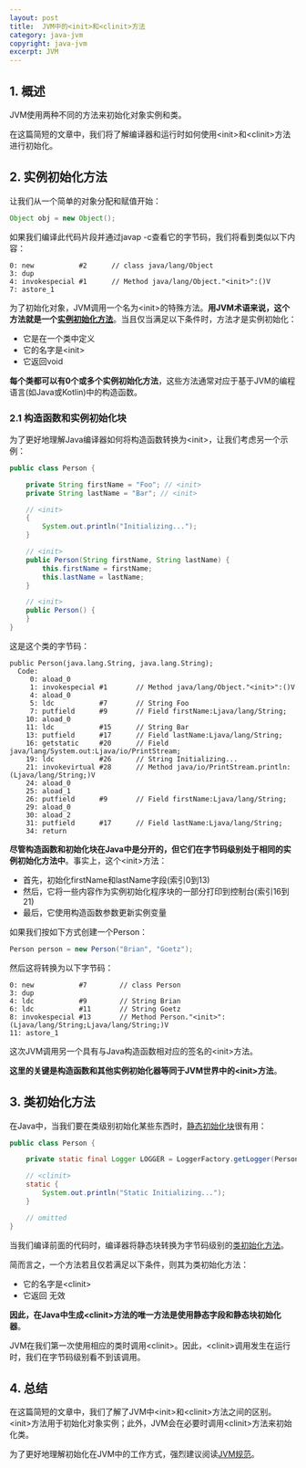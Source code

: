 ```yaml
---
layout: post
title:  JVM中的<init>和<clinit>方法
category: java-jvm
copyright: java-jvm
excerpt: JVM
---
```


## 1. 概述

JVM使用两种不同的方法来初始化对象实例和类。

在这篇简短的文章中，我们将了解编译器和运行时如何使用<init\>和<clinit\>方法进行初始化。

## 2. 实例初始化方法

让我们从一个简单的对象分配和赋值开始：

```java
Object obj = new Object();
```

如果我们编译此代码片段并通过javap -c查看它的字节码，我们将看到类似以下内容：

```text
0: new           #2      // class java/lang/Object
3: dup
4: invokespecial #1      // Method java/lang/Object."<init>":()V
7: astore_1
```

为了初始化对象，JVM调用一个名为<init\>的特殊方法。**用JVM术语来说，这个方法就是一个[实例初始化方法](https://docs.oracle.com/javase/specs/jvms/se14/html/jvms-2.html#jvms-2.9.1)**。当且仅当满足以下条件时，方法才是实例初始化：

-   它是在一个类中定义
-   它的名字是<init\>
-   它返回void

**每个类都可以有0个或多个实例初始化方法**，这些方法通常对应于基于JVM的编程语言(如Java或Kotlin)中的构造函数。

### 2.1 构造函数和实例初始化块

为了更好地理解Java编译器如何将构造函数转换为<init\>，让我们考虑另一个示例：

```java
public class Person {

    private String firstName = "Foo"; // <init>
    private String lastName = "Bar"; // <init>

    // <init>
    {
        System.out.println("Initializing...");
    }

    // <init>
    public Person(String firstName, String lastName) {
        this.firstName = firstName;
        this.lastName = lastName;
    }

    // <init>
    public Person() {
    }
}
```

这是这个类的字节码：

```text
public Person(java.lang.String, java.lang.String);
  Code:
     0: aload_0
     1: invokespecial #1       // Method java/lang/Object."<init>":()V
     4: aload_0
     5: ldc           #7       // String Foo
     7: putfield      #9       // Field firstName:Ljava/lang/String;
    10: aload_0
    11: ldc           #15      // String Bar
    13: putfield      #17      // Field lastName:Ljava/lang/String;
    16: getstatic     #20      // Field java/lang/System.out:Ljava/io/PrintStream;
    19: ldc           #26      // String Initializing...
    21: invokevirtual #28      // Method java/io/PrintStream.println:(Ljava/lang/String;)V
    24: aload_0
    25: aload_1
    26: putfield      #9       // Field firstName:Ljava/lang/String;
    29: aload_0
    30: aload_2
    31: putfield      #17      // Field lastName:Ljava/lang/String;
    34: return
```

**尽管构造函数和初始化块在Java中是分开的，但它们在字节码级别处于相同的实例初始化方法中**。事实上，这个<init\>方法：

-   首先，初始化firstName和lastName字段(索引0到13)
-   然后，它将一些内容作为实例初始化程序块的一部分打印到控制台(索引16到21)
-   最后，它使用构造函数参数更新实例变量

如果我们按如下方式创建一个Person：

```java
Person person = new Person("Brian", "Goetz");
```

然后这将转换为以下字节码：

```text
0: new           #7        // class Person
3: dup
4: ldc           #9        // String Brian
6: ldc           #11       // String Goetz
8: invokespecial #13       // Method Person."<init>":(Ljava/lang/String;Ljava/lang/String;)V
11: astore_1
```

这次JVM调用另一个具有与Java构造函数相对应的签名的<init\>方法。

**这里的关键是构造函数和其他实例初始化器等同于JVM世界中的<init\>方法**。

## 3. 类初始化方法

在Java中，当我们要在类级别初始化某些东西时，[静态初始化块](https://www.baeldung.com/java-static#a-static-block)很有用：

```java
public class Person {

    private static final Logger LOGGER = LoggerFactory.getLogger(Person.class); // <clinit>

    // <clinit>
    static {
        System.out.println("Static Initializing...");
    }

    // omitted
}
```

当我们编译前面的代码时，编译器将静态块转换为字节码级别的[类初始化方法](https://docs.oracle.com/javase/specs/jvms/se14/html/jvms-2.html#jvms-2.9.2)。

简而言之，一个方法若且仅若满足以下条件，则其为类初始化方法：

-   它的名字是<clinit\>
-   它返回 无效

**因此，在Java中生成<clinit\>方法的唯一方法是使用静态字段和静态块初始化器**。

JVM在我们第一次使用相应的类时调用<clinit\>。因此，<clinit\>调用发生在运行时，我们在字节码级别看不到该调用。

## 4. 总结

在这篇简短的文章中，我们了解了JVM中<init\>和<clinit\>方法之间的区别。<init\>方法用于初始化对象实例；此外，JVM会在必要时调用<clinit\>方法来初始化类。

为了更好地理解初始化在JVM中的工作方式，强烈建议阅读[JVM规范](https://docs.oracle.com/javase/specs/jvms/se14/html/jvms-5.html#jvms-5.5)。